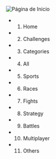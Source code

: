 ![Página de Inicio](https://i.ibb.co/kSD565M/PF.jpg)
- 1) Home
- 2) Challenges
- 3) Categories
- 4) All
- 5) Sports
- 6) Races
- 7) Fights
- 8) Strategy
- 9) Battles
- 10) Multiplayer
- 11) Others
